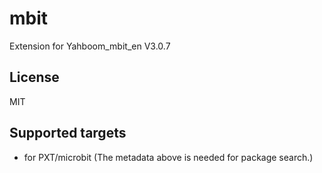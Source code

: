 # mbit

Extension for Yahboom_mbit_en V3.0.7

## License

MIT

## Supported targets

* for PXT/microbit
(The metadata above is needed for package search.)

